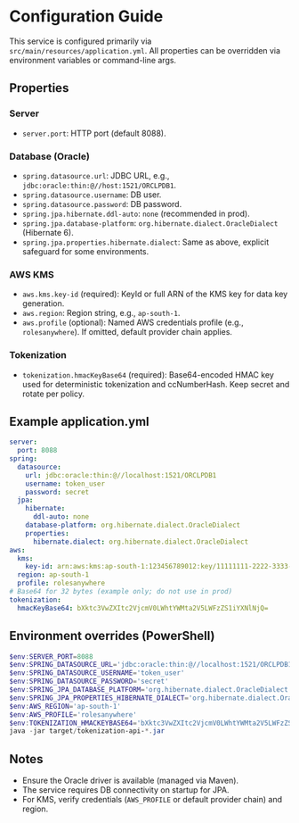 # Configuration Guide

This service is configured primarily via `src/main/resources/application.yml`. All properties can be overridden via environment variables or command-line args.

## Properties

### Server
- `server.port`: HTTP port (default 8088).

### Database (Oracle)
- `spring.datasource.url`: JDBC URL, e.g., `jdbc:oracle:thin:@//host:1521/ORCLPDB1`.
- `spring.datasource.username`: DB user.
- `spring.datasource.password`: DB password.
- `spring.jpa.hibernate.ddl-auto`: `none` (recommended in prod).
- `spring.jpa.database-platform`: `org.hibernate.dialect.OracleDialect` (Hibernate 6).
- `spring.jpa.properties.hibernate.dialect`: Same as above, explicit safeguard for some environments.

### AWS KMS
- `aws.kms.key-id` (required): KeyId or full ARN of the KMS key for data key generation.
- `aws.region`: Region string, e.g., `ap-south-1`.
- `aws.profile` (optional): Named AWS credentials profile (e.g., `rolesanywhere`). If omitted, default provider chain applies.

### Tokenization
- `tokenization.hmacKeyBase64` (required): Base64-encoded HMAC key used for deterministic tokenization and ccNumberHash. Keep secret and rotate per policy.

## Example application.yml
```yaml
server:
  port: 8088
spring:
  datasource:
    url: jdbc:oracle:thin:@//localhost:1521/ORCLPDB1
    username: token_user
    password: secret
  jpa:
    hibernate:
      ddl-auto: none
    database-platform: org.hibernate.dialect.OracleDialect
    properties:
      hibernate.dialect: org.hibernate.dialect.OracleDialect
aws:
  kms:
    key-id: arn:aws:kms:ap-south-1:123456789012:key/11111111-2222-3333-4444-555555555555
  region: ap-south-1
  profile: rolesanywhere
# Base64 for 32 bytes (example only; do not use in prod)
tokenization:
  hmacKeyBase64: bXktc3VwZXItc2VjcmV0LWhtYWMta2V5LWFzZS1iYXNlNjQ=
```

## Environment overrides (PowerShell)
```powershell
$env:SERVER_PORT=8088
$env:SPRING_DATASOURCE_URL='jdbc:oracle:thin:@//localhost:1521/ORCLPDB1'
$env:SPRING_DATASOURCE_USERNAME='token_user'
$env:SPRING_DATASOURCE_PASSWORD='secret'
$env:SPRING_JPA_DATABASE_PLATFORM='org.hibernate.dialect.OracleDialect'
$env:SPRING_JPA_PROPERTIES_HIBERNATE_DIALECT='org.hibernate.dialect.OracleDialect'
$env:AWS_REGION='ap-south-1'
$env:AWS_PROFILE='rolesanywhere'
$env:TOKENIZATION_HMACKEYBASE64='bXktc3VwZXItc2VjcmV0LWhtYWMta2V5LWFzZS1iYXNlNjQ='
java -jar target/tokenization-api-*.jar
```

## Notes
- Ensure the Oracle driver is available (managed via Maven).
- The service requires DB connectivity on startup for JPA.
- For KMS, verify credentials (`AWS_PROFILE` or default provider chain) and region.
